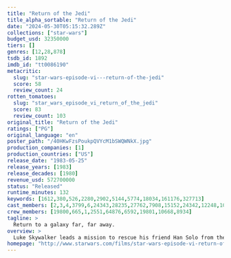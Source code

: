 ```yaml
---
title: "Return of the Jedi"
title_alpha_sortable: "Return of the Jedi"
date: "2024-05-30T05:15:32.289Z"
collections: ["star-wars"]
budget_usd: 32350000
tiers: []
genres: [12,28,878]
tsdb_id: 1892
imdb_id: "tt0086190"
metacritic:
  slug: "star-wars-episode-vi---return-of-the-jedi"
  score: 58
  review_count: 24
rotten_tomatoes:
  slug: "star_wars_episode_vi_return_of_the_jedi"
  score: 83
  review_count: 103
original_title: "Return of the Jedi"
ratings: ["PG"]
original_language: "en"
poster_path: "/40HKwFzsPoukpQVYcM1bSWQWNkX.jpg"
production_companies: [1]
production_countries: ["US"]
release_date: "1983-05-25"
release_years: [1983]
release_decades: [1980]
revenue_usd: 572700000
status: "Released"
runtime_minutes: 132
keywords: [1612,380,526,2280,2902,5144,5774,18034,161176,327713]
cast_members: [2,3,4,3799,6,24343,28235,27762,7908,15152,24342,12248,10734,199055,17484,37442,11184,132538,110422,147482,19753,19754,12662,19751,5531,33853,1295,7727,1218998,9142,670,19800,17244]
crew_members: [19800,665,1,2551,64876,6592,19801,10668,8934]
tagline: >
  Return to a galaxy far, far away.
overview: >
  Luke Skywalker leads a mission to rescue his friend Han Solo from the clutches of Jabba the Hutt, while the Emperor seeks to destroy the Rebellion once and for all with a second dreaded Death Star.
homepage: "http://www.starwars.com/films/star-wars-episode-vi-return-of-the-jedi"
---
```

